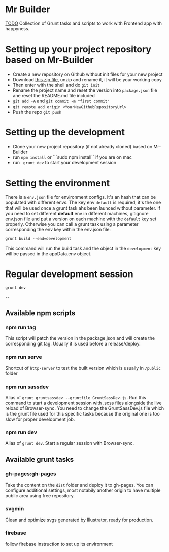 # Mr Builder

[TODO](http://todo.to.it) Collection of Grunt tasks and scripts to work with Frontend app with happyness.


# Setting up your project repository based on Mr-Builder

- Create a new repository on Github without init files for your new project
- Download [this zip file](https://github.com/todotoit/Mr-Builder/archive/master.zip), unzip and rename it, it will be your working copy
- Then enter with the shell and do ```git init```
- Rename the project name and reset the version into ```package.json``` file ane reset the README.md file included
- ```git add -A``` and ```git commit -m "first commit"```
- ```git remote add origin <YourNewGithubRepositoryUrl>```
- Push the repo ```git push```


# Setting up the development

- Clone your new project repository (if not already cloned) based on Mr-Builder
- run ```npm install``` or ```sudo npm install`` if you are on mac
- run ``` grunt dev``` to start your development session



# Setting the environment

There is a ```env.json``` file for environment configs. It's an hash that can be populated with different envs.
The key env ```default``` is required, it's the one that will be used once a grunt task ahs been launced without parameter.
If you need to set different **default** env in different machines, gitignore env.json file and put a version on each machine with the ```default``` key set properly.
Otherwise you can call a grunt task using a parameter corresponding the env key within the env.json file:

	grunt build --end=development

This command will run the build task and the object in the ```development``` key will be passed in the appData.env object.


# Regular development session

```grunt dev```


--


## Available npm scripts


### npm run tag

This script will patch the version in the package.json and will create the corresponding git tag. Usually it is used before a release/deploy.


### npm run serve

Shortcut of ```http-server``` to test the built version which is usually in ```/public``` folder


### npm run sassdev

Alias of ```grunt gruntsassdev --gruntfile GruntSassDev.js```.
Run this command to start a development session with .scss files alongside the live reload of Browser-sync.
You need to change the GruntSassDev.js file which is the grunt file used for this specific tasks because the original one is too slow for proper development job.


### npm run dev

Alias of ```grunt dev```.
Start a regular session with Browser-sync.





## Available grunt tasks


### gh-pages:gh-pages

Take the content on the ```dist``` folder and deploy it to gh-pages. You can configure additional settings, most notabily another origin to have multiple public area using free repository.


### svgmin

Clean and optimize svgs generated by Illustrator, ready for production.

### firebase

follow firebase instruction to set up its environment

